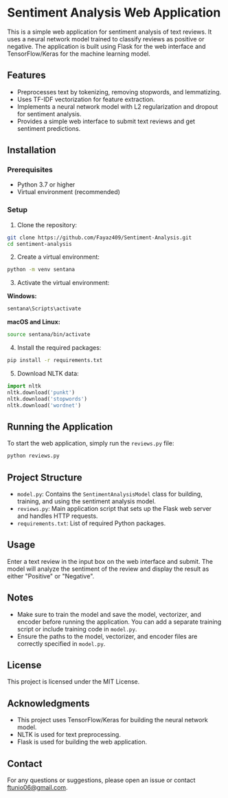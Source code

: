 # Sentiment Analysis Web Application

This is a simple web application for sentiment analysis of text reviews. It uses a neural network model trained to classify reviews as positive or negative. The application is built using Flask for the web interface and TensorFlow/Keras for the machine learning model.

## Features

* Preprocesses text by tokenizing, removing stopwords, and lemmatizing.
* Uses TF-IDF vectorization for feature extraction.
* Implements a neural network model with L2 regularization and dropout for sentiment analysis.
* Provides a simple web interface to submit text reviews and get sentiment predictions.

## Installation

### Prerequisites

* Python 3.7 or higher
* Virtual environment (recommended)

### Setup

1. Clone the repository:

```bash
git clone https://github.com/Fayaz409/Sentiment-Analysis.git
cd sentiment-analysis
```

2. Create a virtual environment:

```bash
python -m venv sentana
```

3. Activate the virtual environment:

**Windows:**

```bash
sentana\Scripts\activate
```

**macOS and Linux:**

```bash
source sentana/bin/activate
```

4. Install the required packages:

```bash
pip install -r requirements.txt
```

5. Download NLTK data:

```python
import nltk
nltk.download('punkt')
nltk.download('stopwords')
nltk.download('wordnet')
```

## Running the Application

To start the web application, simply run the `reviews.py` file:

```bash
python reviews.py
```

## Project Structure

* `model.py`: Contains the `SentimentAnalysisModel` class for building, training, and using the sentiment analysis model.
* `reviews.py`: Main application script that sets up the Flask web server and handles HTTP requests.
* `requirements.txt`: List of required Python packages.

## Usage

Enter a text review in the input box on the web interface and submit. The model will analyze the sentiment of the review and display the result as either "Positive" or "Negative".

## Notes

* Make sure to train the model and save the model, vectorizer, and encoder before running the application. You can add a separate training script or include training code in `model.py`.
* Ensure the paths to the model, vectorizer, and encoder files are correctly specified in `model.py`.

## License

This project is licensed under the MIT License.

## Acknowledgments

* This project uses TensorFlow/Keras for building the neural network model.
* NLTK is used for text preprocessing.
* Flask is used for building the web application.

## Contact

For any questions or suggestions, please open an issue or contact [ftunio06@gmail.com](mailto:ftunio06@gmail.com).

